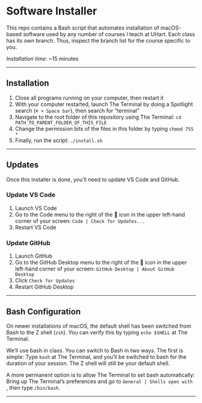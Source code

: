 # Software Installer
This repo contains a Bash script that automates installation of macOS-based software used by any number of courses I teach at UHart. Each class has its own branch. Thus, inspect the branch list for the course specific to you.

*Installation time*: ~15 minutes

---

## Installation
1. Close all programs running on your computer, then restart it
2. With your computer restarted, launch The Terminal by doing a Spotlight search (`⌘ + Space bar`), then search for “terminal”
4. Navigate to the root folder of this repository using The Terminal: `cd PATH_TO_PARENT_FOLDER_OF_THIS_FILE`
5. Change the permission bits of the files in this folder by typing `chmod 755 *`
6. Finally, run the script: `./install.sh`

---

## Updates
Once this installer is done, you’ll need to update VS Code and GitHub.

### Update VS Code
1. Launch VS Code
2. Go to the Code menu to the right of the  icon in the upper left-hand corner of your screen: `Code | Check for Updates...`
3. Restart VS Code

### Update GitHub
1. Launch GitHub
2. Go to the GitHub Desktop menu to the right of the  icon in the upper left-hand corner of your screen: `GitHub Desktop | About GitHub Desktop`
3. Click `Check for Updates`
4. Restart GitHub Desktop

---

## Bash Configuration
On newer installations of macOS, the default shell has been switched from Bash to the Z shell (`zsh`). You can verify this by typing `echo $SHELL` at The Terminal.

We’ll use bash in class. You can switch to Bash in two ways. The first is simple: Type `bash` at The Terminal, and you’ll be switched to bash for the duration of your session. The Z shell will still be your default shell.

A more permanent option is to allow The Terminal to set bash automatically: Bring up The Terminal’s preferences and go to `General | Shells open with `, then type `/bin/bash`.

---